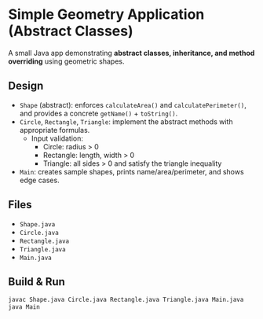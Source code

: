 # Simple Geometry Application (Abstract Classes)

A small Java app demonstrating **abstract classes, inheritance, and method overriding** using geometric shapes.

## Design
- `Shape` (abstract): enforces `calculateArea()` and `calculatePerimeter()`, and provides a concrete `getName()` + `toString()`.
- `Circle`, `Rectangle`, `Triangle`: implement the abstract methods with appropriate formulas.
  - Input validation:
    - Circle: radius > 0
    - Rectangle: length, width > 0
    - Triangle: all sides > 0 and satisfy the triangle inequality
- `Main`: creates sample shapes, prints name/area/perimeter, and shows edge cases.

## Files
- `Shape.java`
- `Circle.java`
- `Rectangle.java`
- `Triangle.java`
- `Main.java`

## Build & Run
```bash
javac Shape.java Circle.java Rectangle.java Triangle.java Main.java
java Main
